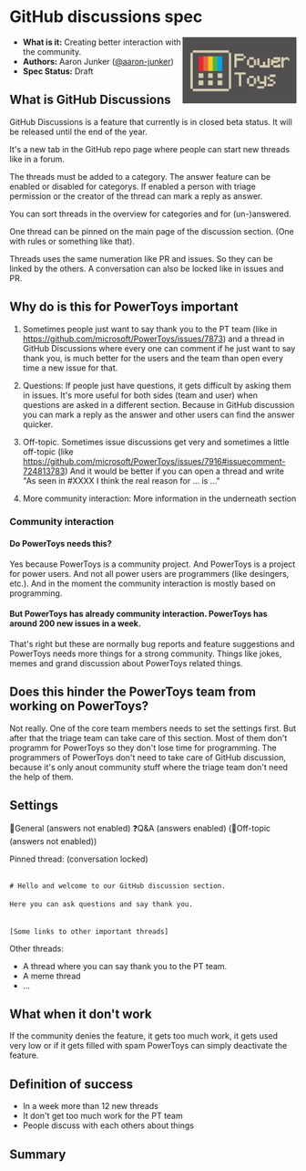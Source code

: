 # **GitHub discussions spec**

<img align="right" width="200" src="/doc/images/Logo/Vintage/Logo.jpg" />

- **What is it:** Creating better interaction with the community.
- **Authors:** Aaron Junker ([@aaron-junker](https://github.com/aaron-junker))
- **Spec Status:** Draft

## What is GitHub Discussions

GitHub Discussions is a feature that currently is in closed beta status. It will be released until the end of the year. 

It's a new tab in the GitHub repo page where people can start new threads like in a forum.

The threads must be added to a category. The answer feature can be enabled or disabled for categorys. If enabled a person with triage permission or the creator of the thread can mark a reply as answer.

You can sort threads in the overview for categories and for (un-)answered.

One thread can be pinned on the main page of the discussion section. (One with rules or something like that).

Threads uses the same numeration like PR and issues. So they can be linked by the others. A conversation can also be locked like in issues and PR.

## Why do is this for PowerToys important

1. Sometimes people just want to say thank you to the PT team (like in https://github.com/microsoft/PowerToys/issues/7873) and a thread in GitHub Discussions where every one can comment if he just want to say thank you, is much better for the users and the team than open every time a new issue for that.

2. Questions: If people just have questions, it gets difficult by asking them in issues. It's more useful for both sides (team and user) when questions are asked in a different section. Because in GitHub discussion you can mark a reply as the answer and other users can find the answer quicker.

3. Off-topic. Sometimes issue discussions get very and sometimes a little off-topic (like https://github.com/microsoft/PowerToys/issues/7916#issuecomment-724813783) And it would be better if you can open a thread and write "As seen in #XXXX I think the real reason for ... is ..."

4. More community interaction: More information in the underneath section

### Community interaction

#### Do PowerToys needs this?

Yes because PowerToys is a community project. And PowerToys is a project for power users. And not all power users are programmers (like desingers, etc.). And in the moment the community interaction is mostly based on programming.

#### But PowerToys has already community interaction. PowerToys has around 200 new issues in a week.

That's right but these are normally bug reports and feature suggestions and PowerToys needs more things for a strong community. Things like jokes, memes and grand discussion about PowerToys related things.

## Does this hinder the PowerToys team from working on PowerToys?

Not really. One of the core team members needs to set the settings first. But after that the triage team can take care of this section. Most of them don't programm for PowerToys so they don't lose time for programming. The programmers of PowerToys don't need to take care of GitHub discussion, because it's only anout community stuff where the triage team don't need the help of them.

## Settings

📝General (answers not enabled)
❓Q&A (answers enabled)
(💬Off-topic (answers not enabled))

Pinned thread: (conversation locked)
```

# Hello and welcome to our GitHub discussion section.

Here you can ask questions and say thank you.


[Some links to other important threads]
```

Other threads:
-	A thread where you can say thank you to the PT team.
-	A meme thread
- ...


## What when it don't work

If the community denies the feature, it gets too much work, it gets used very low or if it gets filled with spam PowerToys can simply deactivate the feature.

## Definition of success

* In a week more than 12 new threads
* It don't get too much work for the PT team
* People discuss with each others about things

## **Summary**
